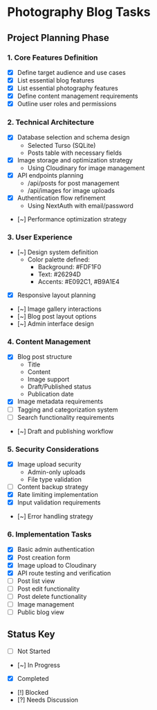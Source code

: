 # Photography Blog Tasks

## Project Planning Phase

### 1. Core Features Definition
- [x] Define target audience and use cases
- [x] List essential blog features
- [x] List essential photography features
- [x] Define content management requirements
- [x] Outline user roles and permissions

### 2. Technical Architecture
- [x] Database selection and schema design
  - Selected Turso (SQLite)
  - Posts table with necessary fields
- [x] Image storage and optimization strategy
  - Using Cloudinary for image management
- [x] API endpoints planning
  - /api/posts for post management
  - /api/images for image uploads
- [x] Authentication flow refinement
  - Using NextAuth with email/password
- [~] Performance optimization strategy

### 3. User Experience
- [~] Design system definition
  - Color palette defined:
    - Background: #FDF1F0
    - Text: #26294D
    - Accents: #E092C1, #B9A1E4
- [x] Responsive layout planning
- [~] Image gallery interactions
- [~] Blog post layout options
- [~] Admin interface design

### 4. Content Management
- [x] Blog post structure
  - Title
  - Content
  - Image support
  - Draft/Published status
  - Publication date
- [x] Image metadata requirements
- [ ] Tagging and categorization system
- [ ] Search functionality requirements
- [~] Draft and publishing workflow

### 5. Security Considerations
- [x] Image upload security
  - Admin-only uploads
  - File type validation
- [ ] Content backup strategy
- [x] Rate limiting implementation
- [x] Input validation requirements
- [~] Error handling strategy

### 6. Implementation Tasks
- [x] Basic admin authentication
- [x] Post creation form
- [x] Image upload to Cloudinary
- [x] API route testing and verification
- [ ] Post list view
- [ ] Post edit functionality
- [ ] Post delete functionality
- [ ] Image management
- [ ] Public blog view

## Status Key
- [ ] Not Started
- [~] In Progress
- [x] Completed
- [!] Blocked
- [?] Needs Discussion
